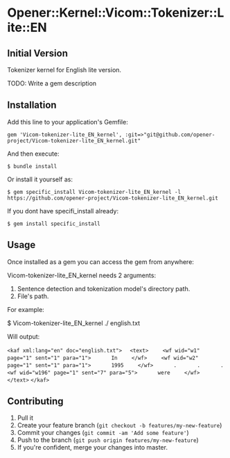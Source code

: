 # Opener::Kernel::Vicom::Tokenizer::Lite::EN

## Initial Version

Tokenizer kernel for English lite version.

TODO: Write a gem description

## Installation

Add this line to your application's Gemfile:

    gem 'Vicom-tokenizer-lite_EN_kernel', :git=>"git@github.com/opener-project/Vicom-tokenizer-lite_EN_kernel.git"

And then execute:

    $ bundle install

Or install it yourself as:

    $ gem specific_install Vicom-tokenizer-lite_EN_kernel -l https://github.com/opener-project/Vicom-tokenizer-lite_EN_kernel.git


If you dont have specifi_install already:

    $ gem install specific_install

## Usage

Once installed as a gem you can access the gem from anywhere:

Vicom-tokenizer-lite_EN_kernel needs 2 arguments:

1. Sentence detection and tokenization model's directory path.
2. File's path.


For example:

$ Vicom-tokenizer-lite_EN_kernel ./ english.txt

Will output:

`<kaf xml:lang="en" doc="english.txt">`
`  <text>`
`    <wf wid="w1" page="1" sent="1" para="1">`
`      In`
`    </wf>`
`    <wf wid="w2" page="1" sent="1" para="1">`
`      1995`
`    </wf>`
`      .`
`      .`
`      .`
`    <wf wid="w196" page="1" sent="7" para="5">`
`      were`
`    </wf>`
`  </text>`
`</kaf>`


## Contributing

1. Pull it
2. Create your feature branch (`git checkout -b features/my-new-feature`)
3. Commit your changes (`git commit -am 'Add some feature'`)
4. Push to the branch (`git push origin features/my-new-feature`)
5. If you're confident, merge your changes into master.
